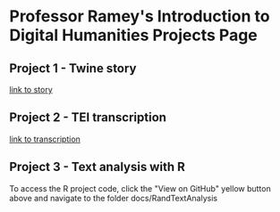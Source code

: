 # Professor Ramey's Introduction to Digital Humanities Projects Page

## Project 1 - Twine story
[link to story](https://ltramey.github.io/DHUM-Projects/DHUM1100test/)

## Project 2 - TEI transcription
[link to transcription](https://ltramey.github.io/DHUM-Projects/TEItranscription/)

## Project 3 - Text analysis with R
To access the R project code, click the "View on GitHub" yellow button above and navigate to the folder docs/RandTextAnalysis



